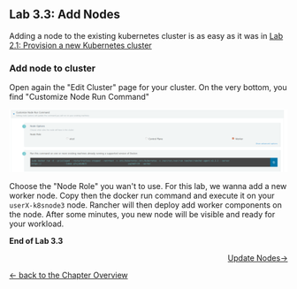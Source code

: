 ## Lab 3.3: Add Nodes

Adding a node to the existing kubernetes cluster is as easy as it was in [Lab 2.1: Provision a new Kubernetes cluster](21_provision.md)

### Add node to cluster

Open again the "Edit Cluster" page for your cluster. On the very bottom, you find "Customize Node Run Command"

![Docker Node Run Command](../resources/images/dockerruncommand.png)

Choose the "Node Role" you wan't to use. For this lab, we wanna add a new worker node. Copy then the docker run command and execute it on your `userX-k8snode3` node. Rancher will then deploy add worker components on the node. After some minutes, you new node will be visible and ready for your workload.



**End of Lab 3.3**

<p width="100px" align="right"><a href="34_updatenodes.md"> Update Nodes→</a></p>

[← back to the Chapter Overview](10_rancher.md)
